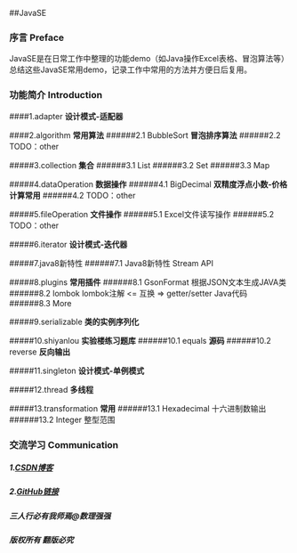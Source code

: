 ##JavaSE
### 序言 Preface
JavaSE是在日常工作中整理的功能demo（如Java操作Excel表格、冒泡算法等）
总结这些JavaSE常用demo，记录工作中常用的方法并方便日后复用。

### 功能简介 Introduction
####1.adapter  **设计模式-适配器**

####2.algorithm    **常用算法**
######2.1 BubbleSort    **冒泡排序算法**
######2.2 TODO：other

#####3.collection  **集合**
######3.1 List
######3.2 Set
######3.3 Map

#####4.dataOperation    **数据操作**
######4.1 BigDecimal    **双精度浮点小数-价格计算常用**
######4.2 TODO：other

#####5.fileOperation    **文件操作**
######5.1 Excel文件读写操作
######5.2 TODO：other

#####6.iterator **设计模式-迭代器**

#####7.java8新特性
######7.1 Java8新特性 Stream API

#####8.plugins  **常用插件**
######8.1 GsonFormat 根据JSON文本生成JAVA类
######8.2 lombok lombok注解   <= 互换 =>   getter/setter Java代码
######8.3 More

#####9.serializable **类的实例序列化**

#####10.shiyanlou   **实验楼练习题库**
######10.1 equals   **源码**
######10.2 reverse  **反向输出**

#####11.singleton   **设计模式-单例模式**

#####12.thread  **多线程**

#####13.transformation  **常用**
######13.1 Hexadecimal 十六进制数输出
######13.2 Integer 整型范围


### 交流学习 Communication
##### 1.[CSDN博客](https://blog.csdn.net/qq_32730819/)
##### 2.[GitHub链接](https://github.com/750646705/)
##### 三人行必有我师焉@数理强强
##### 版权所有 翻版必究











